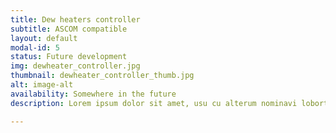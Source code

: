 ```yaml
---
title: Dew heaters controller
subtitle: ASCOM compatible
layout: default
modal-id: 5
status: Future development
img: dewheater_controller.jpg
thumbnail: dewheater_controller_thumb.jpg
alt: image-alt
availability: Somewhere in the future
description: Lorem ipsum dolor sit amet, usu cu alterum nominavi lobortis. At duo novum diceret. Tantas apeirian vix et, usu sanctus postulant inciderint ut, populo diceret necessitatibus in vim. Cu eum dicam feugiat noluisse.

---
```

